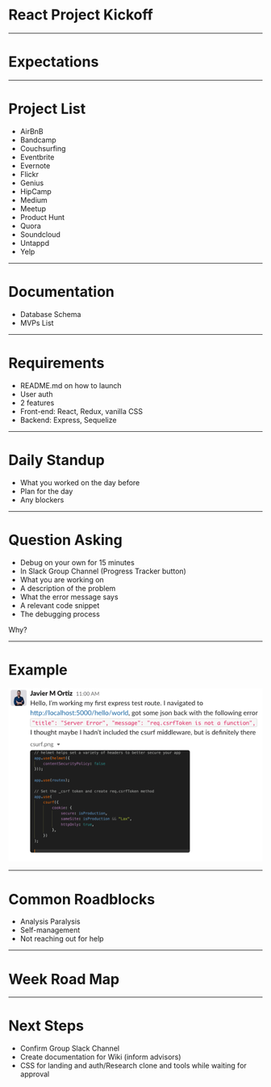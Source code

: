# React Project Kickoff

---

# Expectations

---

# Project List

* AirBnB
* Bandcamp
* Couchsurfing
* Eventbrite
* Evernote
* Flickr
* Genius
* HipCamp
* Medium
* Meetup
* Product Hunt
* Quora
* Soundcloud
* Untappd
* Yelp

---

# Documentation

* Database Schema
* MVPs List

---

# Requirements

* README.md on how to launch
* User auth
* 2 features
* Front-end: React, Redux, vanilla CSS
* Backend: Express, Sequelize

---

# Daily Standup

* What you worked on the day before
* Plan for the day
* Any blockers

---

# Question Asking

* Debug on your own for 15 minutes
* In Slack Group Channel (Progress Tracker button)
* What you are working on
* A description of the problem
* What the error message says
* A relevant code snippet
* The debugging process

Why?

---

# Example

![question-example]

---

# Common Roadblocks

* Analysis Paralysis
* Self-management
* Not reaching out for help

---

# Week Road Map

---

# Next Steps

* Confirm Group Slack Channel
* Create documentation for Wiki (inform advisors)
* CSS for landing and auth/Research clone and tools while waiting for approval

[question-example]: ./assets/good-q.png
